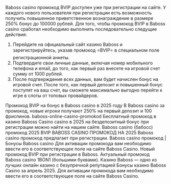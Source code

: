 Baboss casino промокод BVIP доступен уже при регистрации на сайте.
У каждого нового пользователя при регистрации есть возможность получить повышенное приветственное вознаграждение в размере 250% бонус до 100000 рублей. Для того, чтобы промокод BVIP в Baboss casino сработал необходимо выполнить последовательно следущие действия:
1. Перейдите на официальный сайт казино Baboss и зарегистрируйтесь, указав промокод ⭐️BVIP⭐️ в специальном поле регистрационной анкеты.
2. Подтвердите свои личные данные, включая номер мобильного телефона и email, до того, как первый раз внесете на игровой счет сумму от 1000 рублей.
3. После подтверждения всех данных, вам будет начислен бонус на игровой счет.
После того, как первый депозит и повышенный бонус поступят на ваш счет, вы сможете максимально выгодно перейти к игре в слоты от топовых провайдеров.

Промокод BVIP на бонус в Baboss casino в 2025 году В Baboss casino за промокод, новые игроки получают 250% на первый депозит и 100 фриспинов. baboss-online-casino-promokod Бесплатный промокод в казино Baboss Casino casino в 2025 на бездепозитный бонус при регистрации можно найти на нашем сайте. Baboss casino (бабосс) промокод 2025 BVIP BABOSS CASINO ПРОМОКОД НА 2025 Baboss casino промокод предлагает при регистрации. Baboss casino промокод | Бонусы Baboss casino Для активации промокода вам необходимо ввести его в соответствующее поле на сайте Baboss Casino. Новый промокод BVIP при регистрации в Baboss. Актуальный промокод Baboss casino 1BON1 (большими буквами). Казино Baboss — одно из лучших онлайн казино с безупречной репутацией Бонусы казино Baboss Casino за апрель 2025. Для активации промокода вам необходимо ввести его в соответствующее поле на сайте Baboss Casino.
